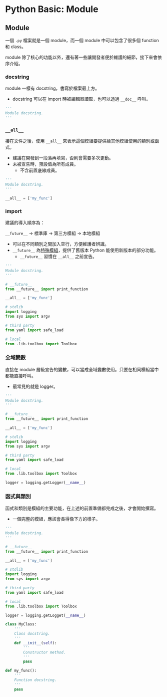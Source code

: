 # Python Basic: Module
## Module
一個 `.py` 檔案就是一個 module，而一個 module 中可以包含了很多個 function 和 class。

module 除了核心的功能以外，還有著一些讓開發者便於維護的細節，接下來會依序介紹。

### docstring
module 一樣有 docstring，書寫於檔案最上方。

- docstring 可以在 import 時被編輯器讀取，也可以透過 `__doc__` 呼叫。

```py
'''
Module docstring.
'''
```

### `__all__`
接在文件之後，使用 `__all__` 來表示這個模組要提供給其他模組使用的類別或函式。

- 建議在開發到一段落再填寫，否則會需要多次更動。
- 未被宣告時，預設值為所有成員。
    - 不含前置底線成員。

```py
'''
Module docstring.
'''

__all__ = ['my_func']
```

### import
建議的導入順序為：

`__future__` -> 標準庫 -> 第三方模組 -> 本地模組

- 可以在不同類別之間加入空行，方便維護者辨識。
- `__future__` 為[特殊模組][future]，提供了舊版本 Python 能使用新版本的部分功能。
    - `__future__` 習慣在 `__all__` 之前宣告。

```py
'''
Module docstring.
'''

# __future__
from __future__ import print_function

__all__ = ['my_func']

# stdlib
import logging
from sys import argv

# third party
from yaml import safe_load

# local
from .lib.toolbox import Toolbox
```

### 全域變數
直接在 module 層級宣告的變數，可以當成全域變數使用。只要在相同模組當中都能直接呼叫。

- 最常見的就是 logger。

```py
'''
Module docstring.
'''

# __future__
from __future__ import print_function

__all__ = ['my_func']

# stdlib
import logging
from sys import argv

# third party
from yaml import safe_load

# local
from .lib.toolbox import Toolbox

logger = logging.getLogger(__name__)
```

### 函式與類別
函式和類別是模組的主要功能，在上述的前置準備都完成之後，才會開始撰寫。

- 一個完整的模組，應該會長得像下方的樣子。

```py
'''
Module docstring.
'''

# __future__
from __future__ import print_function

__all__ = ['my_func']

# stdlib
import logging
from sys import argv

# third party
from yaml import safe_load

# local
from .lib.toolbox import Toolbox

logger = logging.getLogget(__name__)

class MyClass:
    '''
    Class docstring.
    '''
    def __init__(self):
        '''
        Constructor method.
        '''
        pass

def my_func():
    '''
    Function docstring.
    '''
    pass
```

[future]: https://docs.python.org/3/library/__future__.html